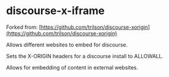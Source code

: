 # discourse-x-iframe

Forked from: [https://github.com/trilson/discourse-xorigin](https://github.com/trilson/discourse-xorigin)

Allows different websites to embed for discourse.

Sets the X-ORIGIN headers for a discourse install to ALLOWALL. 

Allows for embedding of content in external websites.

